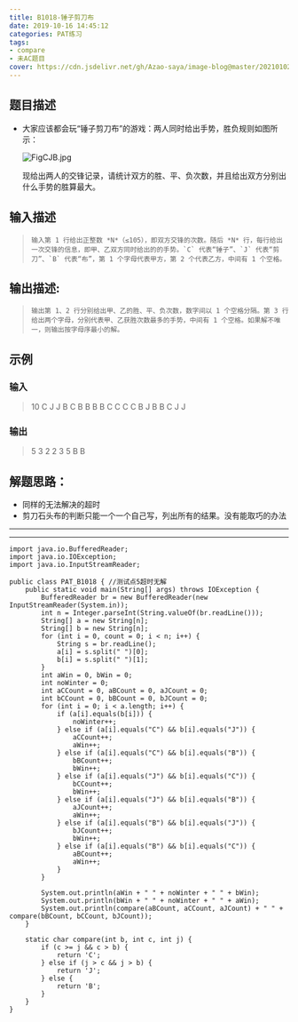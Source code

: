 ```yaml
---
title: B1018-锤子剪刀布
date: 2019-10-16 14:45:12 
categories: PAT练习
tags:
- compare
- 未AC题目
cover: https://cdn.jsdelivr.net/gh/Azao-saya/image-blog@master/20210102/QQ图片20200131234133.3wh4kqrq5s20.jpg
---
```


## 题目描述 <!--more-->

- 大家应该都会玩“锤子剪刀布”的游戏：两人同时给出手势，胜负规则如图所示：

  ![FigCJB.jpg](https://images.ptausercontent.com/724da598-b37f-4f1f-99b4-71459654ce3a.jpg)

  现给出两人的交锋记录，请统计双方的胜、平、负次数，并且给出双方分别出什么手势的胜算最大。 

## 输入描述

>     输入第 1 行给出正整数 *N*（≤105），即双方交锋的次数。随后 *N* 行，每行给出一次交锋的信息，即甲、乙双方同时给出的的手势。`C` 代表“锤子”、`J` 代表“剪刀”、`B` 代表“布”，第 1 个字母代表甲方，第 2 个代表乙方，中间有 1 个空格。 

## 输出描述:

>     输出第 1、2 行分别给出甲、乙的胜、平、负次数，数字间以 1 个空格分隔。第 3 行给出两个字母，分别代表甲、乙获胜次数最多的手势，中间有 1 个空格。如果解不唯一，则输出按字母序最小的解。 

## 示例

### 输入

> 10
> C J
> J B
> C B
> B B
> B C
> C C
> C B
> J B
> B C
> J J

### 输出

> 5 3 2
> 2 3 5
> B B

## 解题思路：

-  同样的无法解决的超时
-  剪刀石头布的判断只能一个一个自己写，列出所有的结果。没有能取巧的办法

-----

-----

```
import java.io.BufferedReader;
import java.io.IOException;
import java.io.InputStreamReader;

public class PAT_B1018 { //测试点5超时无解
    public static void main(String[] args) throws IOException {
        BufferedReader br = new BufferedReader(new InputStreamReader(System.in));
        int n = Integer.parseInt(String.valueOf(br.readLine()));
        String[] a = new String[n];
        String[] b = new String[n];
        for (int i = 0, count = 0; i < n; i++) {
            String s = br.readLine();
            a[i] = s.split(" ")[0];
            b[i] = s.split(" ")[1];
        }
        int aWin = 0, bWin = 0;
        int noWinter = 0;
        int aCCount = 0, aBCount = 0, aJCount = 0;
        int bCCount = 0, bBCount = 0, bJCount = 0;
        for (int i = 0; i < a.length; i++) {
            if (a[i].equals(b[i])) {
                noWinter++;
            } else if (a[i].equals("C") && b[i].equals("J")) {
                aCCount++;
                aWin++;
            } else if (a[i].equals("C") && b[i].equals("B")) {
                bBCount++;
                bWin++;
            } else if (a[i].equals("J") && b[i].equals("C")) {
                bCCount++;
                bWin++;
            } else if (a[i].equals("J") && b[i].equals("B")) {
                aJCount++;
                aWin++;
            } else if (a[i].equals("B") && b[i].equals("J")) {
                bJCount++;
                bWin++;
            } else if (a[i].equals("B") && b[i].equals("C")) {
                aBCount++;
                aWin++;
            }
        }

        System.out.println(aWin + " " + noWinter + " " + bWin);
        System.out.println(bWin + " " + noWinter + " " + aWin);
        System.out.println(compare(aBCount, aCCount, aJCount) + " " + compare(bBCount, bCCount, bJCount));
    }

    static char compare(int b, int c, int j) {
        if (c >= j && c > b) {
            return 'C';
        } else if (j > c && j > b) {
            return 'J';
        } else {
            return 'B';
        }
    }
}
```

